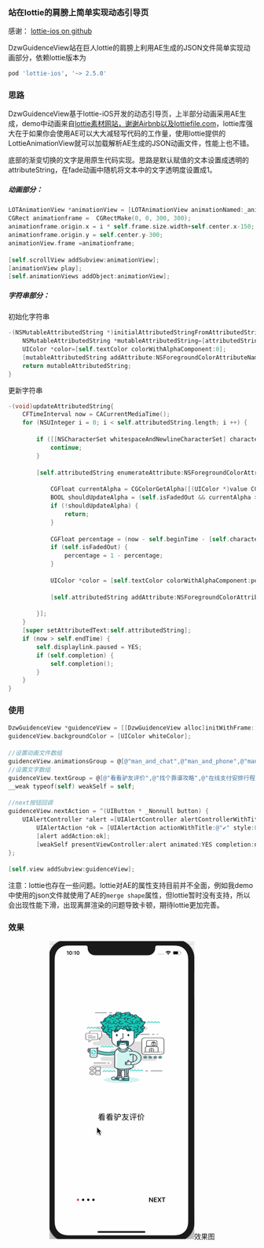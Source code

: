 ### 站在lottie的肩膀上简单实现动态引导页

感谢： [lottie-ios on github](https://github.com/airbnb/lottie-ios)

DzwGuidenceView站在巨人lottie的肩膀上利用AE生成的JSON文件简单实现动画部分，依赖lottie版本为

```ruby
pod 'lottie-ios', '~> 2.5.0'
```



### 思路

DzwGuidenceView基于lottie-iOS开发的动态引导页，上半部分动画采用AE生成，demo中动画来自[lottie素材网站，谢谢Airbnb以及lottiefile.com](https://www.lottiefiles.com)，lottie库强大在于如果你会使用AE可以大大减轻写代码的工作量，使用lottie提供的LottieAnimationView就可以加载解析AE生成的JSON动画文件，性能上也不错。

底部的渐变切换的文字是用原生代码实现。思路是默认赋值的文本设置成透明的attributeString，在fade动画中随机将文本中的文字透明度设置成1。

##### 动画部分：

```objective-c
LOTAnimationView *animationView = [LOTAnimationView animationNamed:_animationsGroup[i]];
CGRect animationframe =  CGRectMake(0, 0, 300, 300);
animationframe.origin.x = i * self.frame.size.width+self.center.x-150;
animationframe.origin.y = self.center.y-300;
animationView.frame =animationframe;
        
[self.scrollView addSubview:animationView];
[animationView play];
[self.animationViews addObject:animationView];
```





##### 字符串部分：

初始化字符串

```objective-c
-(NSMutableAttributedString *)initialAttributedStringFromAttributedString:(NSAttributedString *)attributedString{
    NSMutableAttributedString *mutableAttributedString=[attributedString mutableCopy];
    UIColor *color=[self.textColor colorWithAlphaComponent:0];
    [mutableAttributedString addAttribute:NSForegroundColorAttributeName value:color range:NSMakeRange(0, attributedString.length)];
    return mutableAttributedString;
}
```



更新字符串

```objective-c
-(void)updateAttributedString{
    CFTimeInterval now = CACurrentMediaTime();
    for (NSUInteger i = 0; i < self.attributedString.length; i ++) {
        
        if ([[NSCharacterSet whitespaceAndNewlineCharacterSet] characterIsMember:[self.attributedString.string characterAtIndex:i]]) {
            continue;
        }

        [self.attributedString enumerateAttribute:NSForegroundColorAttributeName inRange:NSMakeRange(i, 1) options:NSAttributedStringEnumerationLongestEffectiveRangeNotRequired usingBlock:^(id value, NSRange range, BOOL *stop) {
            
            CGFloat currentAlpha = CGColorGetAlpha([(UIColor *)value CGColor]);
            BOOL shouldUpdateAlpha = (self.isFadedOut && currentAlpha > 0) || (!self.isFadedOut && currentAlpha < 1) || (now - self.beginTime) >= [self.characterAnimationDelays[i] floatValue];
            if (!shouldUpdateAlpha) {
                return;
            }
            
            CGFloat percentage = (now - self.beginTime - [self.characterAnimationDelays[i] floatValue]) / ( [self.characterAnimationDurations[i] floatValue]);
            if (self.isFadedOut) {
                percentage = 1 - percentage;
            }
            
            UIColor *color = [self.textColor colorWithAlphaComponent:percentage];
            
            [self.attributedString addAttribute:NSForegroundColorAttributeName value:color range:range];
            
        }];
    }
    [super setAttributedText:self.attributedString];
    if (now > self.endTime) {
        self.displaylink.paused = YES;
        if (self.completion) {
            self.completion();
        }
    }
}
```





### 使用

```objective-c
DzwGuidenceView *guidenceView = [[DzwGuidenceView alloc]initWithFrame:[UIScreen mainScreen].bounds];
guidenceView.backgroundColor = [UIColor whiteColor];

//设置动画文件数组
guidenceView.animationsGroup = @[@"man_and_chat",@"man_and_phone",@"man_and_pay_with_credit_card",@"man_and_travel"];
//设置文字数组
guidenceView.textGroup = @[@"看看驴友评价",@"找个靠谱攻略",@"在线支付安排行程",@"走起 ——~ "];
__weak typeof(self) weakSelf = self;

//next按钮回调
guidenceView.nextAction = ^(UIButton * _Nonnull button) {
	UIAlertController *alert =[UIAlertController alertControllerWithTitle:@"" message:@"引导完成,跳出引导页" preferredStyle:1];
        UIAlertAction *ok = [UIAlertAction actionWithTitle:@"✔️" style:0 handler:nil];
        [alert addAction:ok];
        [weakSelf presentViewController:alert animated:YES completion:nil];
};

[self.view addSubview:guidenceView];

```



注意：lottie也存在一些问题。lottie对AE的属性支持目前并不全面，例如我demo中使用的json文件就使用了AE的`merge shape`属性，但lottie暂时没有支持，所以会出现性能下滑，出现离屏渲染的问题导致卡顿，期待lottie更加完善。



### 效果

<div align=center><img src="https://github.com/Dtheme/DzwGuidenceView/blob/master/gif/launch.gif"/>效果图</div>

